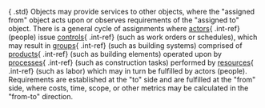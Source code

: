﻿{ .std}
Objects may provide services to other objects, where the "assigned from" object acts upon or observes requirements of the "assigned to" object. There is a general cycle of assignments where [actors](../chapter-3.htm#actor){ .int-ref} (people) issue [controls](../chapter-3.htm#control){ .int-ref} (such as work orders or schedules), which may result in [groups](../chapter-3.htm#group){ .int-ref} (such as building systems) comprised of [products](../chapter-3.htm#product){ .int-ref} (such as building elements) operated upon by [processes](../chapter-3.htm#process){ .int-ref} (such as construction tasks) performed by [resources](../chapter-3.htm#resource){ .int-ref} (such as labor) which may in turn be fulfilled by actors (people). Requirements are established at the "to" side and are fulfilled at the "from" side, where costs, time, scope, or other metrics may be calculated in the "from-to" direction.
